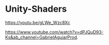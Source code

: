 # Unity-Shaders
 
https://youtu.be/gLWe_Wzc8Xc

https://www.youtube.com/watch?v=dPJQuD93-Ks&ab_channel=GabrielAguiarProd.
